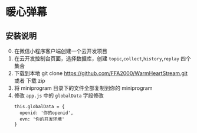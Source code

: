 ﻿# 暖心弹幕
## 安装说明

0. 在微信小程序客户端创建一个云开发项目
1. 在云开发控制台页面，选择数据库，创建 `topic`,`collect`,`history`,`replay` 四个集合
2. 下载到本地 git clone https://github.com/FFA2000/WarmHeartStream.git 或者 下载 zip
3. 将 miniprogram 目录下的文件全部复制到你的 miniprogram
4. 修改 `app.js` 中的 `globalData` 字段修改
	```
	this.globalData = {
      openid: '你的openid',
      evn: '你的开发环境'
    }
    ```
